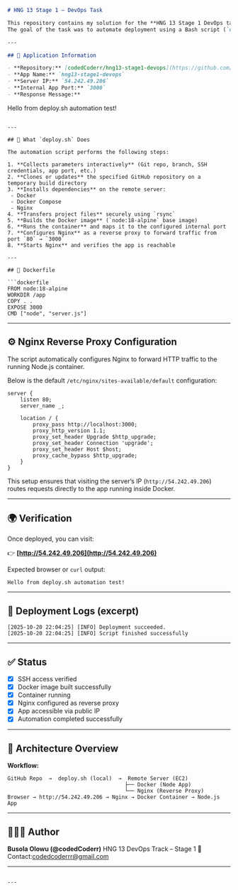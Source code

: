 ```markdown
# HNG 13 Stage 1 – DevOps Task

This repository contains my solution for the **HNG 13 Stage 1 DevOps task**.  
The goal of the task was to automate deployment using a Bash script (`deploy.sh`) that sets up a Node.js application inside a Docker container on a remote Ubuntu server and makes it publicly accessible via Nginx.

---

## 🚀 Application Information

- **Repository:** [codedCoderr/hng13-stage1-devops](https://github.com/codedCoderr/hng13-stage1-devops)
- **App Name:** `hng13-stage1-devops`
- **Server IP:** `54.242.49.206`
- **Internal App Port:** `3000`
- **Response Message:**
```

Hello from deploy.sh automation test!

````

---

## 🧩 What `deploy.sh` Does

The automation script performs the following steps:

1. **Collects parameters interactively** (Git repo, branch, SSH credentials, app port, etc.)
2. **Clones or updates** the specified GitHub repository on a temporary build directory
3. **Installs dependencies** on the remote server:
 - Docker
 - Docker Compose
 - Nginx
4. **Transfers project files** securely using `rsync`
5. **Builds the Docker image** (`node:18-alpine` base image)
6. **Runs the container** and maps it to the configured internal port
7. **Configures Nginx** as a reverse proxy to forward traffic from port `80` → `3000`
8. **Starts Nginx** and verifies the app is reachable

---

## 🐳 Dockerfile

```dockerfile
FROM node:18-alpine
WORKDIR /app
COPY . .
EXPOSE 3000
CMD ["node", "server.js"]
````

---

## ⚙️ Nginx Reverse Proxy Configuration

The script automatically configures Nginx to forward HTTP traffic to the running Node.js container.

Below is the default `/etc/nginx/sites-available/default` configuration:

```nginx
server {
    listen 80;
    server_name _;

    location / {
        proxy_pass http://localhost:3000;
        proxy_http_version 1.1;
        proxy_set_header Upgrade $http_upgrade;
        proxy_set_header Connection 'upgrade';
        proxy_set_header Host $host;
        proxy_cache_bypass $http_upgrade;
    }
}
```

This setup ensures that visiting the server’s IP (`http://54.242.49.206`) routes requests directly to the app running inside Docker.

---

## 🌍 Verification

Once deployed, you can visit:

👉 **[http://54.242.49.206](http://54.242.49.206)**

Expected browser or `curl` output:

```
Hello from deploy.sh automation test!
```

---

## 🧾 Deployment Logs (excerpt)

```
[2025-10-20 22:04:25] [INFO] Deployment succeeded.
[2025-10-20 22:04:25] [INFO] Script finished successfully
```

---

## ✅ Status

- [x] SSH access verified
- [x] Docker image built successfully
- [x] Container running
- [x] Nginx configured as reverse proxy
- [x] App accessible via public IP
- [x] Automation completed successfully

---

## 🧠 Architecture Overview

**Workflow:**

```
GitHub Repo  →  deploy.sh (local)  →  Remote Server (EC2)
                                     ├── Docker (Node App)
                                     └── Nginx (Reverse Proxy)
Browser → http://54.242.49.206 → Nginx → Docker Container → Node.js App
```

---

## 👩🏽‍💻 Author

**Busola Olowu (@codedCoderr)**
HNG 13 DevOps Track – Stage 1
📧 Contact:codedcoderrr@gmail.com

---

```

---
```
